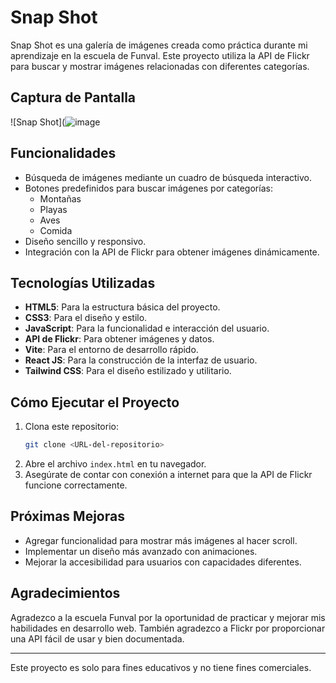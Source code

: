 # Snap Shot

Snap Shot es una galería de imágenes creada como práctica durante mi aprendizaje en la escuela de Funval. Este proyecto utiliza la API de Flickr para buscar y mostrar imágenes relacionadas con diferentes categorías.

## Captura de Pantalla

![Snap Shot](![image](https://github.com/user-attachments/assets/c692bc44-233c-4905-8204-6ec36ec17fc1)



## Funcionalidades

- Búsqueda de imágenes mediante un cuadro de búsqueda interactivo.
- Botones predefinidos para buscar imágenes por categorías:
  - Montañas
  - Playas
  - Aves
  - Comida
- Diseño sencillo y responsivo.
- Integración con la API de Flickr para obtener imágenes dinámicamente.

## Tecnologías Utilizadas

- **HTML5**: Para la estructura básica del proyecto.
- **CSS3**: Para el diseño y estilo.
- **JavaScript**: Para la funcionalidad e interacción del usuario.
- **API de Flickr**: Para obtener imágenes y datos.
- **Vite**: Para el entorno de desarrollo rápido.
- **React JS**: Para la construcción de la interfaz de usuario.
- **Tailwind CSS**: Para el diseño estilizado y utilitario.

## Cómo Ejecutar el Proyecto

1. Clona este repositorio:
   ```bash
   git clone <URL-del-repositorio>
   ```
2. Abre el archivo `index.html` en tu navegador.
3. Asegúrate de contar con conexión a internet para que la API de Flickr funcione correctamente.

## Próximas Mejoras

- Agregar funcionalidad para mostrar más imágenes al hacer scroll.
- Implementar un diseño más avanzado con animaciones.
- Mejorar la accesibilidad para usuarios con capacidades diferentes.

## Agradecimientos

Agradezco a la escuela Funval por la oportunidad de practicar y mejorar mis habilidades en desarrollo web. También agradezco a Flickr por proporcionar una API fácil de usar y bien documentada.

---

Este proyecto es solo para fines educativos y no tiene fines comerciales.
